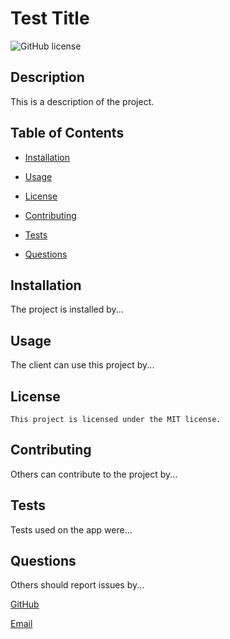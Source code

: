 # Test Title
  ![GitHub license](https://img.shields.io/badge/license-MIT-blue.svg)

  ## Description 
  This is a description of the project.

  ## Table of Contents
  * [Installation](#installation)

  * [Usage](#usage)

  * [License](#license)

  * [Contributing](#contribute)

  * [Tests](#test)

  * [Questions](#questions)

  ## Installation
  The project is installed by...

  ## Usage
  The client can use this project by...

  ## License 
    This project is licensed under the MIT license.

  ## Contributing
  Others can contribute to the project by...

  ## Tests
  Tests used on the app were...

  ## Questions
  Others should report issues by...

  [GitHub](github.com/edanahy22)

  [Email](mailto:edanahy22@aol.com)

